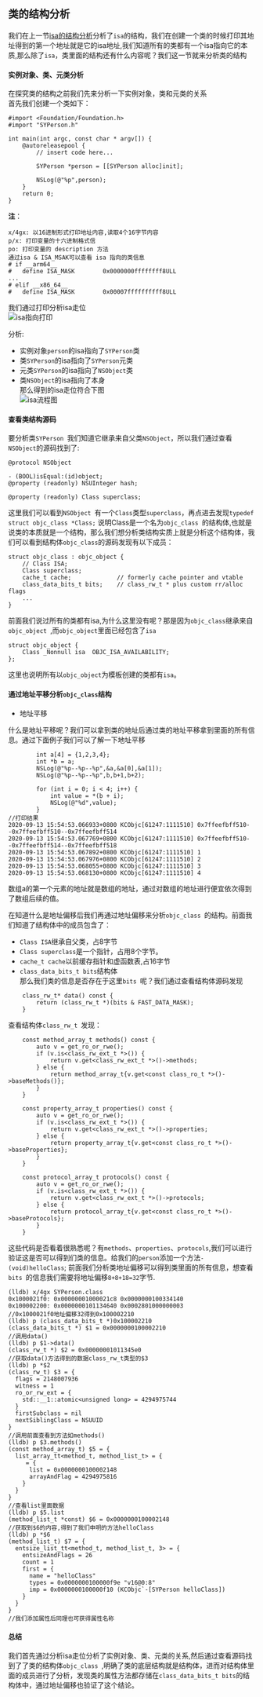 ## 类的结构分析
#### 
我们在上一节[isa的结构分析](https://www.jianshu.com/p/4f904bf325e4)分析了`isa`的结构，我们在创建一个类的时候打印其地址得到的第一个地址就是它的isa地址,我们知道所有的类都有一个isa指向它的本质,那么除了`isa`，类里面的结构还有什么内容呢？我们这一节就来分析类的结构

#### 实例对象、类、元类分析
在探究类的结构之前我们先来分析一下实例对象，类和元类的关系  
首先我们创建一个类如下：
```
#import <Foundation/Foundation.h>
#import "SYPerson.h"

int main(int argc, const char * argv[]) {
    @autoreleasepool {
        // insert code here...

        SYPerson *person = [[SYPerson alloc]init];
        
        NSLog(@"%p",person);
    }
    return 0;
}
```
**注**：
```
x/4gx: 以16进制形式打印地址内容,读取4个16字节内容
p/x: 打印变量的十六进制格式信
po: 打印变量的 description 方法
通过isa & ISA_MSAK可以查看 isa 指向的类信息
# if __arm64__
#   define ISA_MASK        0x0000000ffffffff8ULL
...
# elif __x86_64__
#   define ISA_MASK        0x00007ffffffffff8ULL
```
我们通过打印分析isa走位  
![isa指向打印](https://upload-images.jianshu.io/upload_images/3105581-e5bb05d1ad28cbf4.png?imageMogr2/auto-orient/strip%7CimageView2/2/w/1240)


分析:
- 实例对象`person`的isa指向了`SYPerson`类
- 类`SYPerson`的isa指向了`SYPerson`元类
- 元类`SYPerson`的isa指向了`NSObject`类
- 类`NSObject`的isa指向了本身  
那么得到的isa走位符合下图  
![isa流程图](https://upload-images.jianshu.io/upload_images/3105581-e4f29a727fc89f11.png?imageMogr2/auto-orient/strip%7CimageView2/2/w/1240)

#### 查看类结构源码

要分析类`SYPerson `我们知道它继承来自父类`NSObject`，所以我们通过查看`NSObject`的源码找到了:
```
@protocol NSObject

- (BOOL)isEqual:(id)object;
@property (readonly) NSUInteger hash;

@property (readonly) Class superclass;
```
这里我们可以看到`NSObject `有一个`Class`类型`superclass`，再点进去发现`typedef struct objc_class *Class;` 说明Class是一个名为`objc_class `的结构体,也就是说类的本质就是一个结构，那么我们想分析类结构实质上就是分析这个结构体，我们可以看到结构体`objc_class`的源码发现有以下成员：
```
struct objc_class : objc_object {
    // Class ISA;
    Class superclass;
    cache_t cache;             // formerly cache pointer and vtable
    class_data_bits_t bits;    // class_rw_t * plus custom rr/alloc flags
    ...
}

```
前面我们说过所有的类都有isa,为什么这里没有呢？那是因为`objc_class`继承来自`objc_object `,而`objc_object`里面已经包含了`isa`
```
struct objc_object {
    Class _Nonnull isa  OBJC_ISA_AVAILABILITY;
};
```
这里也说明所有以`objc_object`为模板创建的类都有`isa`。

#### 通过地址平移分析`objc_class`结构

- 地址平移

什么是地址平移呢？我们可以拿到类的地址后通过类的地址平移拿到里面的所有信息。通过下面例子我们可以了解一下地址平移
```
        int a[4] = {1,2,3,4};
        int *b = a;
        NSLog(@"%p--%p--%p",&a,&a[0],&a[1]);
        NSLog(@"%p--%p--%p",b,b+1,b+2);
        
        for (int i = 0; i < 4; i++) {
            int value = *(b + i);
            NSLog(@"%d",value);
        }
//打印结果
2020-09-13 15:54:53.066933+0800 KCObjc[61247:1111510] 0x7ffeefbff510--0x7ffeefbff510--0x7ffeefbff514
2020-09-13 15:54:53.067769+0800 KCObjc[61247:1111510] 0x7ffeefbff510--0x7ffeefbff514--0x7ffeefbff518
2020-09-13 15:54:53.067892+0800 KCObjc[61247:1111510] 1
2020-09-13 15:54:53.067976+0800 KCObjc[61247:1111510] 2
2020-09-13 15:54:53.068055+0800 KCObjc[61247:1111510] 3
2020-09-13 15:54:53.068130+0800 KCObjc[61247:1111510] 4
```
数组a的第一个元素的地址就是数组的地址，通过对数组的地址进行便宜依次得到了数组后续的值。

在知道什么是地址偏移后我们再通过地址偏移来分析`objc_class `的结构。前面我们知道了结构体中的成员包含了：
- `Class ISA`继承自父类，占8字节
- `Class superclass`是一个指针，占用8个字节。
- `cache_t cache`以前缓存指针和虚函数表,占16字节
- `class_data_bits_t bits`结构体  
那么我们类的信息是否存在于这里`bits `呢？我们通过查看结构体源码发现
```
    class_rw_t* data() const {
        return (class_rw_t *)(bits & FAST_DATA_MASK);
    }
```
查看结构体`class_rw_t `发现：
```
    const method_array_t methods() const {
        auto v = get_ro_or_rwe();
        if (v.is<class_rw_ext_t *>()) {
            return v.get<class_rw_ext_t *>()->methods;
        } else {
            return method_array_t{v.get<const class_ro_t *>()->baseMethods()};
        }
    }

    const property_array_t properties() const {
        auto v = get_ro_or_rwe();
        if (v.is<class_rw_ext_t *>()) {
            return v.get<class_rw_ext_t *>()->properties;
        } else {
            return property_array_t{v.get<const class_ro_t *>()->baseProperties};
        }
    }

    const protocol_array_t protocols() const {
        auto v = get_ro_or_rwe();
        if (v.is<class_rw_ext_t *>()) {
            return v.get<class_rw_ext_t *>()->protocols;
        } else {
            return protocol_array_t{v.get<const class_ro_t *>()->baseProtocols};
        }
    }
```
这些代码是否看着很熟悉呢？有`methods`、`properties`、`protocols`,我们可以进行验证这是否可以得到们类的信息。给我们的`person`添加一个方法`- (void)helloClass`;
前面我们分析类地址偏移可以得到类里面的所有信息，想查看`bits `的信息我们需要将地址偏移`8+8+18=32`字节.
```
(lldb) x/4gx SYPerson.class
0x1000021f0: 0x00000001000021c8 0x0000000100334140
0x100002200: 0x0000000101134640 0x0002801000000003
//0x1000021f0地址偏移32得到0x100002210
(lldb) p (class_data_bits_t *)0x100002210
(class_data_bits_t *) $1 = 0x0000000100002210
//调用data()
(lldb) p $1->data()
(class_rw_t *) $2 = 0x00000001011345e0
//获取data()方法得到的数据class_rw_t类型的$3
(lldb) p *$2
(class_rw_t) $3 = {
  flags = 2148007936
  witness = 1
  ro_or_rw_ext = {
    std::__1::atomic<unsigned long> = 4294975744
  }
  firstSubclass = nil
  nextSiblingClass = NSUUID
}
//调用前面查看到方法如methods()
(lldb) p $3.methods()
(const method_array_t) $5 = {
  list_array_tt<method_t, method_list_t> = {
     = {
      list = 0x0000000100002148
      arrayAndFlag = 4294975816
    }
  }
}
//查看list里面数据
(lldb) p $5.list
(method_list_t *const) $6 = 0x0000000100002148
//获取到$6的内容,得到了我们申明的方法helloClass
(lldb) p *$6
(method_list_t) $7 = {
  entsize_list_tt<method_t, method_list_t, 3> = {
    entsizeAndFlags = 26
    count = 1
    first = {
      name = "helloClass"
      types = 0x0000000100000f9e "v16@0:8"
      imp = 0x0000000100000f10 (KCObjc`-[SYPerson helloClass])
    }
  }
}
//我们添加属性后同理也可获得属性名称
```

#### 总结
我们首先通过分析isa走位分析了实例对象、类、元类的关系,然后通过查看源码找到了了类的结构体`objc_class `,明确了类的底层结构就是结构体，进而对结构体里面的成员进行了分析，发现类的属性方法都存储在`class_data_bits_t bits`的结构体中，通过地址偏移也验证了这个结论。

